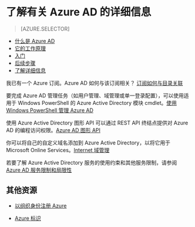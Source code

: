 <properties 
	pageTitle="了解有关 Azure AD 的详细信息 - Azure 教程" 
	description="Azure AD 内容集的学习路线图。" 
	services="active-directory" 
	documentationCenter="" 
	authors="curtand" 
	manager="terrylan" 
	editor=""/>

<tags 
	ms.service="active-directory" 
	ms.date="09/21/2015"
	wacn.date="11/02/2015"/>

# 了解有关 Azure AD 的详细信息

> [AZURE.SELECTOR]
- [什么是 Azure AD](/documentation/articles/active-directory-whatis/)
- [它的工作原理](/documentation/articles/active-directory-aadconnect-how-it-works/)
- [入门](/documentation/articles/active-directory-aadconnect-get-started/)
- [后续步骤](/documentation/articles/active-directory-aadconnect-whats-next/)
- [了解详细信息](/documentation/articles/active-directory-aadconnect-learn-more/)

我已有一个 Azure 订阅。Azure AD 如何与该订阅相关？ [订阅如何与目录关联](/documentation/articles/active-directory-how-subscriptions-associated-directory)

要完成 Azure AD 管理任务（如用户管理、域管理或单一登录配置），可以使用适用于 Windows PowerShell 的 Azure Active Directory 模块 cmdlet。[使用 Windows PowerShell 管理 Azure AD](https://msdn.microsoft.com/library/azure/jj151815.aspx)

使用 Azure Active Directory 图形 API 可以通过 REST API 终结点提供对 Azure AD 的编程访问权限。[Azure AD 图形 API](https://msdn.microsoft.com/library/azure/hh974476.aspx)

你可以将自己的自定义域名添加到 Azure Active Directory，以将它用于 Microsoft Online Services。[Internet 域管理](/documentation/articles/active-directory-add-domain)

若要了解 Azure Active Directory 服务的使用约束和其他服务限制，请参阅 [Azure AD 服务限制和局限性](/documentation/articles/active-directory-service-limits-restrictions)


## 其他资源

* [以组织身份注册 Azure](/documentation/articles/sign-up-organization)

* [Azure 标识](/documentation/articles/fundamentals-identity)



<!--HONumber=53-->